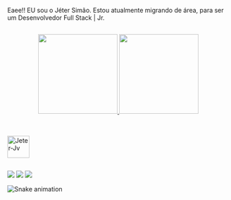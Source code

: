 Eaee!! 
EU sou o Jéter Simão. Estou atualmente migrando de área, para ser um Desenvolvedor Full Stack | Jr.
##

<div align="center">
  <a href="https://github.com/Jeret-S">
  <img height="180em" src="https://github-readme-stats.vercel.app/api?username=Jeter-S&show_icons=true&theme=dracula&include_all_commits=true&count_private=true"/>
  <img height="180em" src="https://github-readme-stats.vercel.app/api/top-langs/?username=Jeter-S&layout=compact&langs_count=7&theme=dracula"/>
</div>
  
  ##
  
  <div style="display: inline_block"><br>
  <img alling="Center" alt="Jeter-Jv" height="50" width="50"src="https://cdn.jsdelivr.net/gh/devicons/devicon/icons/java/java-original-wordmark.svg" />
</div>
  
  ##
  
  <div> 
 
  <a href="https://www.instagram.com/jeter_sparrow/" target="_blank"><img src="https://img.shields.io/badge/-Instagram-%23E4405F?style=for-the-badge&logo=instagram&logoColor=white" target="_blank"></a>
  <a href = "mailto:jeterssimao@gmail.com"><img src="https://img.shields.io/badge/-Gmail-%23333?style=for-the-badge&logo=gmail&logoColor=white" target="_blank"></a>
  <a href="https://www.linkedin.com/in/j%C3%A9ter-sim%C3%A3o-558095197/" target="_blank"><img src="https://img.shields.io/badge/-LinkedIn-%230077B5?style=for-the-badge&logo=linkedin&logoColor=white" target="_blank"></a> 
 
  ![Snake animation](https://github.com/Jeter-S/Jeter-S/blob/output/github-contribution-grid-snake.svg)
 <div>
